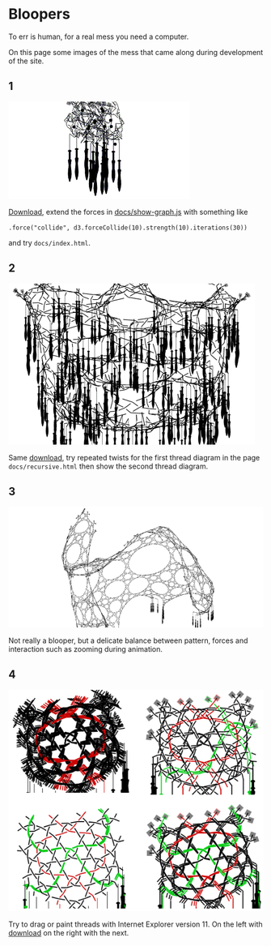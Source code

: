 Bloopers
========

To err is human, for a real mess you need a computer.

On this page some images of the mess that came along during development of the site.

1
-

![busy bobbins](bloopers/busy.gif)

[docs/show-graph.js]: https://github.com/d-bl/GroundForge/blob/52459fe36c69cf9dcf869148c8321577e6f3dd1d/docs/js/show-graph.js#L178-L180
[Download](https://github.com/d-bl/GroundForge/archive/52459fe36c69cf9dcf869148c8321577e6f3dd1d.zip),
extend the forces in [docs/show-graph.js] with something like

    .force("collide", d3.forceCollide(10).strength(10).iterations(30))
 
 and try `docs/index.html`.

2
-

![tipped over pillow](bloopers/tipped-over.png)

Same [download](https://github.com/d-bl/GroundForge/archive/52459fe36c69cf9dcf869148c8321577e6f3dd1d.zip),
try repeated twists for the first thread diagram in the page `docs/recursive.html` then show the second thread diagram.

3
-

![unfolding wave](bloopers/unfolding.png)

Not really a blooper, but a delicate balance between pattern, forces and interaction such as zooming during animation.

4
-

![rotational blurr](bloopers/blurred.png)

Try to drag or paint threads with Internet Explorer version 11.
On the left with [download](https://github.com/d-bl/GroundForge/archive/f0e832e.zip) on the right with the next.
